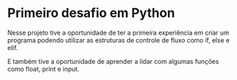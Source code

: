 # Primeiro desafio em Python

Nesse projeto tive a oportunidade de ter a primeira experiência em criar um programa podendo utilizar as estruturas de controle de fluxo como if, else e elif.

E também tive a oportunidade de aprender a lidar com algumas funções como float, print e input.
